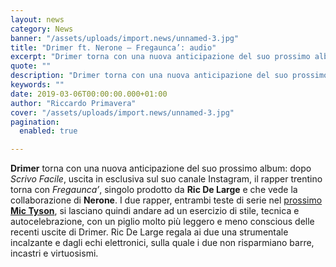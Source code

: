 ```yaml
---
layout: news
category: News
banner: "/assets/uploads/import.news/unnamed-3.jpg"
title: "Drimer ft. Nerone – Fregaunca’: audio"
excerpt: "Drimer torna con una nuova anticipazione del suo prossimo album: dopo Scrivo Facile, uscita in esclusiva sul suo canale Instagram, il rapper trentino torna con Fregaunca’, singolo prodotto da Ric De Large e che vede la collaborazione di Nerone. I due rapper, entrambi teste di serie nel prossimo Mic Tyson, si lasciano quindi andare ad [&hellip"
quote: ""
description: "Drimer torna con una nuova anticipazione del suo prossimo album: dopo Scrivo Facile, uscita in esclusiva sul suo canale Instagram, il rapper trentino torna con Fregaunca’, singolo prodotto da Ric De Large e che vede la collaborazione di Nerone. I due rapper, entrambi teste di serie nel prossimo Mic Tyson, si lasciano quindi andare ad [&hellip"
keywords: ""
date: 2019-03-06T00:00:00.000+01:00
author: "Riccardo Primavera"
cover: "/assets/uploads/import.news/unnamed-3.jpg"
pagination:
  enabled: true

---
```


**Drimer** torna con una nuova anticipazione del suo prossimo album: dopo _Scrivo Facile_, uscita in esclusiva sul suo canale Instagram, il rapper trentino torna con _Fregaunca’_, singolo prodotto da **Ric De Large** e che vede la collaborazione di **Nerone**. I due rapper, entrambi teste di serie nel [prossimo **Mic Tyson**](https://hotmc.com/mic-tyson-the-division-2-torna-una-delle-eccellenze-del-freestyle-italiano/), si lasciano quindi andare ad un esercizio di stile, tecnica e autocelebrazione, con un piglio molto più leggero e meno conscious delle recenti uscite di Drimer. Ric De Large regala ai due una strumentale incalzante e dagli echi elettronici, sulla quale i due non risparmiano barre, incastri e virtuosismi.